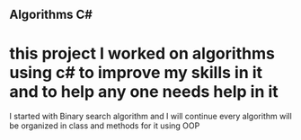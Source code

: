 ## Algorithms C#
# this project I worked on algorithms using c# to improve my skills in it and to help any one needs help in it
I started with Binary search algorithm and I will continue every algorithm will be organized in class and methods for it using OOP
